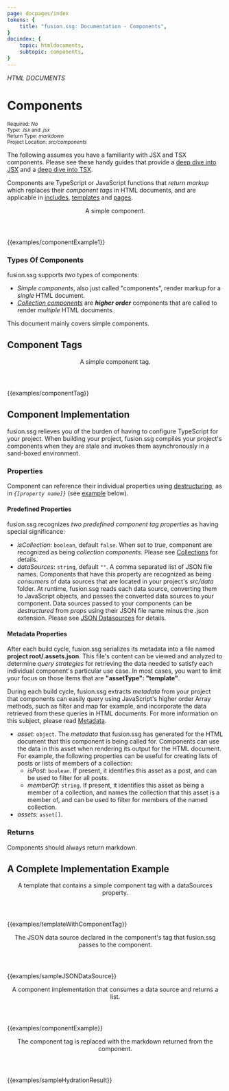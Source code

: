 ```yaml
---
page: docpages/index
tokens: {
    title: "fusion.ssg: Documentation - Components",
}
docindex: {
    topic: htmldocuments,
    subtopic: components,
}
---
```


<em>HTML DOCUMENTS</em>

# Components

<section class="container">
<div><small>Required: <em>No</em></small></div>
<div><small>Type: <em>.tsx</em> and <em>.jsx</em></small></div>
<div><small>Return Type: <em>markdown</em></small></div>
<div><small>Project Location: <em>src/components</em></small></div>
</section>

<p class="info">The following assumes you have a  familiarity with JSX and TSX components. Please see these handy guides that provide a <a href="https://www.typescriptlang.org/docs/handbook/jsx.html">deep dive into JSX</a> and a <a href="https://www.typescriptlang.org/docs/handbook/react.html">deep dive into TSX</a>.</p>

Components are TypeScript or JavaScript functions that _return markup_ which replaces their _component tags_ in HTML documents, and are applicable in <a href="{baseURL}/docs/htmldocuments/includes">includes</a>, <a href="{baseURL}/docs/htmldocuments/templates">templates</a> and <a href="{baseURL}/docs/htmldocuments/pages">pages</a>.

<article>
<header>
<p class="example">A simple component.</p>
</header>
{{examples/componentExample1}}
</article>

### Types Of Components

fusion.ssg supports _two_ types of components:

- _Simple components_, also just called "components", render markup for a _single_ HTML document.
- _<a href="{baseURL}/docs/htmldocuments/collections">Collection components</a>_ are <b>_higher order</b>_ components that are called to render _multiple_ HTML documents.

<p class="info">This document mainly covers simple components.</p>

## Component Tags

<article>
<header>
<p class="example">A simple component tag.</p>
</header>
{{examples/componentTag}}
</article>

## Component Implementation

<p class="info">fusion.ssg relieves you of the burden of having to configure TypeScript for your project. When building your project, fusion.ssg compiles your project's components when they are stale and invokes them asynchronously in a sand-boxed environment.</p>

### Properties

Component can reference their individual properties using <a href="https://developer.mozilla.org/en-US/docs/Web/JavaScript/Reference/Operators/Destructuring_assignment">destructuring</a>, as in _`{[property name]}`_ (see <a href="#component-with-datasource">example</a> below).

#### Predefined Properties

fusion.ssg recognizes _two predefined component tag properties_ as having special significance:

- _isCollection_: `boolean`, default `false`. When set to _true_, component are recognized as being _collection components_. Please see <a href="{baseURL}/docs/htmldocuments/collections">Collections</a> for details.
- _dataSources_:  `string`, default `""`. A comma separated list of JSON file names. Components that have this property are recognized as being _consumers_ of data sources that are located in your project's _src/data_ folder. At runtime, fusion.ssg reads each data source, converting them to JavaScript objects, and passes the converted data sources to your component. Data sources passed to your components can be <em>destructured</em> from <em>props</em> using their JSON file name minus the .json extension. Please see <a href="{baseURL}/docs/htmldocuments/jsondatasources">JSON Datasources</a> for details.

#### Metadata Properties

<p class="info">After each build cycle, fusion.ssg serializes its metadata into a file named <b>project root/.assets.json</b>. This file's content can be viewed and analyzed to determine <em>query strategies</em> for retrieving the data needed to satisfy each individual component's particular use case. In most cases, you want to limit your focus on those items that are <b>"assetType": "template"</b>.</p>

During each build cycle, fusion.ssg extracts _metadata_ from your project that components can easily query using JavaScript's higher order Array methods, such as filter and map for example, and incorporate the data retrieved from these queries in HTML documents. For more information on this subject, please read <a href="{baseURL}/docs/metadata">Metadata</a>.

- _asset_: `object`. The <em>metadata</em> that fusion.ssg has generated for the HTML document that this component is being called for. Components can use the data in this asset when rendering its output for the HTML document. For example, the following properties can be useful for creating lists of posts or lists of members of a collection:
  - _isPost_: `boolean`. If present, it identifies this asset as a post, and can be used to filter for all posts.
  - _memberOf_: `string`. If present, it identifies this asset as being a member of a collection, and names the collection that this asset is a member of, and can be used to filter for members of the named collection.
- _assets_: `asset[]`.

### Returns

Components should always return markdown.

## A Complete Implementation Example

<article>
<header>
<p class="example">A template that contains a simple component tag with a dataSources property.</p>
</header>
{{examples/templateWithComponentTag}}
</article>

<article>
<header>
<p class="example">The JSON data source declared in the component's tag that fusion.ssg passes to the component.</p>
</header>
{{examples/sampleJSONDataSource}}
</article>

<article id="component-with-datasource">
<header>
<p class="example">A component implementation that consumes a data source and returns a list.</p>
</header>
{{examples/componentExample}}
</article>

<article>
<header>
<p class="example">The component tag is replaced with the markdown returned from the component.</p>
</header>
{{examples/sampleHydrationResult}}
</article>
